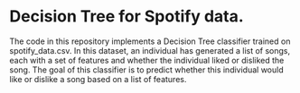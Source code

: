 # Decision Tree for Spotify data.

The code in this repository implements a Decision Tree classifier trained on spotify_data.csv. In this dataset, an individual has generated a list of songs, each with a set of features and whether the individual liked or disliked the song. The goal of this classifier is to predict whether this individual would like or dislike a song based on a list of features.
